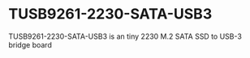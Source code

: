 # TUSB9261-2230-SATA-USB3
TUSB9261-2230-SATA-USB3 is an tiny 2230 M.2 SATA SSD to USB-3 bridge board
